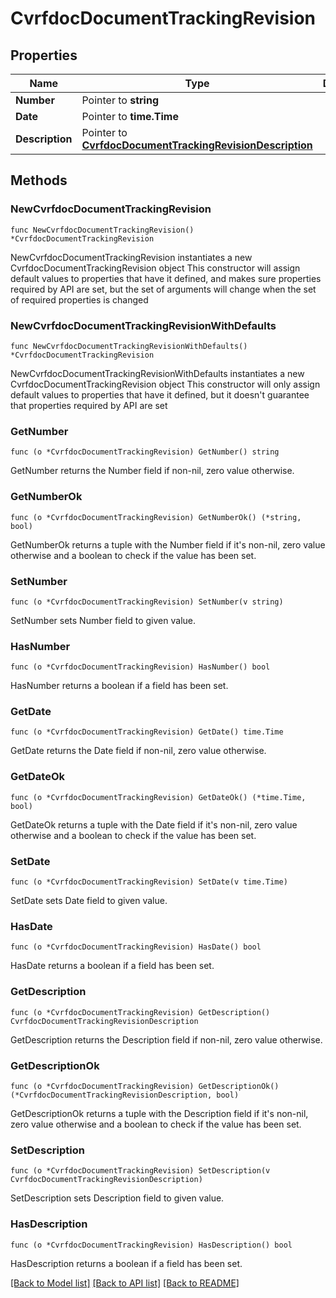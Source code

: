 # CvrfdocDocumentTrackingRevision

## Properties

Name | Type | Description | Notes
------------ | ------------- | ------------- | -------------
**Number** | Pointer to **string** |  | [optional] 
**Date** | Pointer to **time.Time** |  | [optional] 
**Description** | Pointer to [**CvrfdocDocumentTrackingRevisionDescription**](cvrfdocDocumentTrackingRevisionDescription.md) |  | [optional] 

## Methods

### NewCvrfdocDocumentTrackingRevision

`func NewCvrfdocDocumentTrackingRevision() *CvrfdocDocumentTrackingRevision`

NewCvrfdocDocumentTrackingRevision instantiates a new CvrfdocDocumentTrackingRevision object
This constructor will assign default values to properties that have it defined,
and makes sure properties required by API are set, but the set of arguments
will change when the set of required properties is changed

### NewCvrfdocDocumentTrackingRevisionWithDefaults

`func NewCvrfdocDocumentTrackingRevisionWithDefaults() *CvrfdocDocumentTrackingRevision`

NewCvrfdocDocumentTrackingRevisionWithDefaults instantiates a new CvrfdocDocumentTrackingRevision object
This constructor will only assign default values to properties that have it defined,
but it doesn't guarantee that properties required by API are set

### GetNumber

`func (o *CvrfdocDocumentTrackingRevision) GetNumber() string`

GetNumber returns the Number field if non-nil, zero value otherwise.

### GetNumberOk

`func (o *CvrfdocDocumentTrackingRevision) GetNumberOk() (*string, bool)`

GetNumberOk returns a tuple with the Number field if it's non-nil, zero value otherwise
and a boolean to check if the value has been set.

### SetNumber

`func (o *CvrfdocDocumentTrackingRevision) SetNumber(v string)`

SetNumber sets Number field to given value.

### HasNumber

`func (o *CvrfdocDocumentTrackingRevision) HasNumber() bool`

HasNumber returns a boolean if a field has been set.

### GetDate

`func (o *CvrfdocDocumentTrackingRevision) GetDate() time.Time`

GetDate returns the Date field if non-nil, zero value otherwise.

### GetDateOk

`func (o *CvrfdocDocumentTrackingRevision) GetDateOk() (*time.Time, bool)`

GetDateOk returns a tuple with the Date field if it's non-nil, zero value otherwise
and a boolean to check if the value has been set.

### SetDate

`func (o *CvrfdocDocumentTrackingRevision) SetDate(v time.Time)`

SetDate sets Date field to given value.

### HasDate

`func (o *CvrfdocDocumentTrackingRevision) HasDate() bool`

HasDate returns a boolean if a field has been set.

### GetDescription

`func (o *CvrfdocDocumentTrackingRevision) GetDescription() CvrfdocDocumentTrackingRevisionDescription`

GetDescription returns the Description field if non-nil, zero value otherwise.

### GetDescriptionOk

`func (o *CvrfdocDocumentTrackingRevision) GetDescriptionOk() (*CvrfdocDocumentTrackingRevisionDescription, bool)`

GetDescriptionOk returns a tuple with the Description field if it's non-nil, zero value otherwise
and a boolean to check if the value has been set.

### SetDescription

`func (o *CvrfdocDocumentTrackingRevision) SetDescription(v CvrfdocDocumentTrackingRevisionDescription)`

SetDescription sets Description field to given value.

### HasDescription

`func (o *CvrfdocDocumentTrackingRevision) HasDescription() bool`

HasDescription returns a boolean if a field has been set.


[[Back to Model list]](../README.md#documentation-for-models) [[Back to API list]](../README.md#documentation-for-api-endpoints) [[Back to README]](../README.md)


